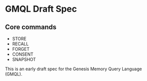 # GMQL Draft Spec

## Core commands
- STORE
- RECALL
- FORGET
- CONSENT
- SNAPSHOT

This is an early draft spec for the Genesis Memory Query Language (GMQL).
